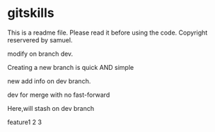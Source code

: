 # gitskills

This is a readme file. Please read it before using the code.
Copyright reservered by samuel.

modify on branch dev.

Creating a new branch is quick AND simple

new add info on dev branch.

dev for merge with no fast-forward

Here,will stash on dev branch

feature1 2 3